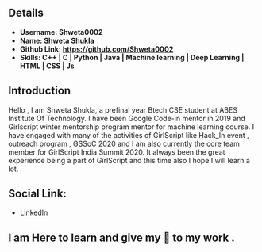 ## Details
- **Username: Shweta0002**
- **Name: Shweta Shukla**
- **Github Link: https://github.com/Shweta0002**
- **Skills: C++ | C | Python | Java | Machine learning | Deep Learning | HTML | CSS | Js**
## Introduction
Hello , I am Shweta Shukla, a prefinal year Btech CSE student at ABES Institute Of Technology. I have been Google Code-in mentor in 2019 and Girlscript winter mentorship program mentor for machine learning course. I have engaged with many of the activities of GirlScript like Hack_In event , outreach program , GSSoC 2020 and I am also currently the core team member for GirlScript India Summit 2020. It always been the great experience being a part of GirlScript and this time also I hope I will learn a lot.
## Social Link:
- [LinkedIn](https://www.linkedin.com/in/shweta-shukla-1b1659170/)
<!-- - [Instagram](https://www.instagram.com/akankshab786/) -->
## I am Here to learn and give my :100: to my work .
